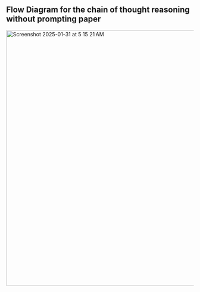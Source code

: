 ## Flow Diagram for the chain of thought reasoning without prompting paper

<img width="686" alt="Screenshot 2025-01-31 at 5 15 21 AM" src="https://github.com/user-attachments/assets/63874518-8c77-43bc-85e6-696e24668a28" />
